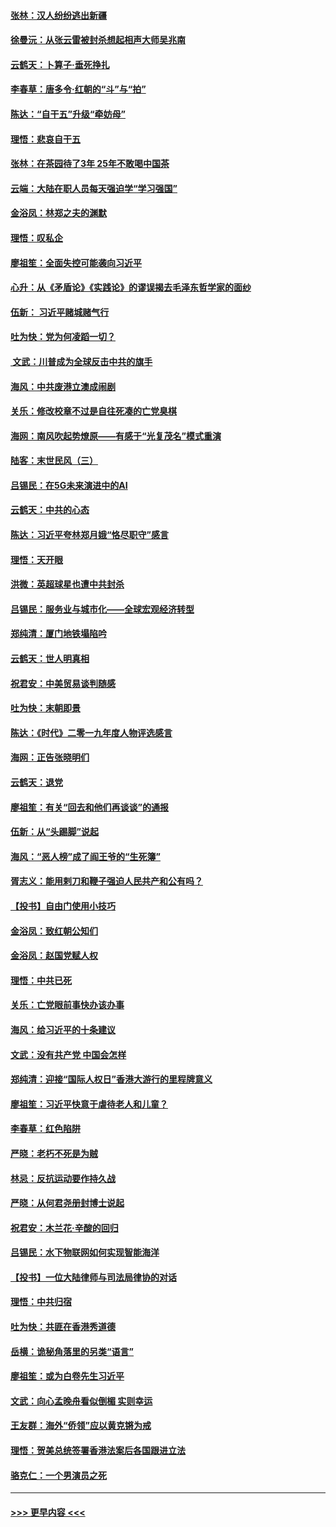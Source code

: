 #### [张林：汉人纷纷逃出新疆](../pages/nsc993/n11743530.md?t=12250555) 
#### [徐曼沅：从张云雷被封杀想起相声大师吴兆南](../pages/nsc993/n11741816.md?t=12250555) 
#### [云鹤天：卜算子‧垂死挣扎](../pages/nsc993/n11739956.md?t=12250555) 
#### [李春草：唐多令‧红朝的“斗”与“拍”](../pages/nsc993/n11739830.md?t=12250555) 
#### [陈达：“自干五”升级“牵妨母”](../pages/nsc993/n11739724.md?t=12250555) 
#### [理悟：悲哀自干五](../pages/nsc993/n11739547.md?t=12250555) 
#### [张林：在茶园待了3年 25年不敢喝中国茶](../pages/nsc993/n11739240.md?t=12250555) 
#### [云端：大陆在职人员每天强迫学“学习强国”](../pages/nsc993/n11738735.md?t=12250555) 
#### [金浴凤：林郑之夫的渊默](../pages/nsc993/n11737735.md?t=12250555) 
#### [理悟：叹私企](../pages/nsc993/n11737715.md?t=12250555) 
#### [廖祖笙：全面失控可能袭向习近平](../pages/nsc993/n11737704.md?t=12250555) 
#### [心升：从《矛盾论》《实践论》的谬误揭去毛泽东哲学家的面纱](../pages/nsc993/n11736962.md?t=12250555) 
#### [伍新： 习近平赌城赌气行](../pages/nsc993/n11736929.md?t=12250555) 
#### [吐为快：党为何凌蹈一切？](../pages/nsc993/n11736915.md?t=12250555) 
#### [ 文武：川普成为全球反击中共的旗手](../pages/nsc993/n11736882.md?t=12250555) 
#### [海风：中共废港立澳成闹剧](../pages/nsc993/n11735857.md?t=12250555) 
#### [关乐：修改校章不过是自往死凑的亡党臭棋](../pages/nsc993/n11735097.md?t=12250555) 
#### [海网：南风吹起势燎原——有感于“光复茂名”模式重演](../pages/nsc993/n11732308.md?t=12250555) 
#### [陆客：末世民风（三）](../pages/nsc993/n11732211.md?t=12250555) 
#### [吕锡民：在5G未来演进中的AI](../pages/nsc993/n11730010.md?t=12250555) 
#### [云鹤天：中共的心态](../pages/nsc993/n11729906.md?t=12250555) 
#### [陈达：习近平夸林郑月娥“恪尽职守”感言](../pages/nsc993/n11729881.md?t=12250555) 
#### [理悟：天开眼](../pages/nsc993/n11729699.md?t=12250555) 
#### [洪微：英超球星也遭中共封杀](../pages/nsc993/n11727243.md?t=12250555) 
#### [吕锡民：服务业与城市化——全球宏观经济转型](../pages/nsc993/n11725845.md?t=12250555) 
#### [郑纯清：厦门地铁塌陷吟](../pages/nsc993/n11725813.md?t=12250555) 
#### [云鹤天：世人明真相](../pages/nsc993/n11725621.md?t=12250555) 
#### [祝君安：中美贸易谈判随感](../pages/nsc993/n11725609.md?t=12250555) 
#### [吐为快：末朝即景](../pages/nsc993/n11723365.md?t=12250555) 
#### [陈达：《时代》二零一九年度人物评选感言](../pages/nsc993/n11723337.md?t=12250555) 
#### [海网：正告张晓明们](../pages/nsc993/n11723228.md?t=12250555) 
#### [云鹤天：退党](../pages/nsc993/n11723056.md?t=12250555) 
#### [廖祖笙：有关“回去和他们再谈谈”的通报](../pages/nsc993/n11722442.md?t=12250555) 
#### [伍新：从“头踢脚”说起](../pages/nsc993/n11722429.md?t=12250555) 
#### [海风：“恶人榜”成了阎王爷的“生死簿”](../pages/nsc993/n11722272.md?t=12250555) 
#### [胥志义：能用剌刀和鞭子强迫人民共产和公有吗？](../pages/nsc993/n11720569.md?t=12250555) 
#### [【投书】自由门使用小技巧](../pages/nsc993/n11720180.md?t=12250555) 
#### [金浴凤：致红朝公知们](../pages/nsc993/n11720563.md?t=12250555) 
#### [金浴凤：赵国党赋人权](../pages/nsc993/n11720533.md?t=12250555) 
#### [理悟：中共已死](../pages/nsc993/n11720233.md?t=12250555) 
#### [关乐：亡党眼前事快办该办事](../pages/nsc993/n11719160.md?t=12250555) 
#### [海风：给习近平的十条建议](../pages/nsc993/n11717616.md?t=12250555) 
#### [文武：没有共产党 中国会怎样](../pages/nsc993/n11717584.md?t=12250555) 
#### [郑纯清：迎接“国际人权日”香港大游行的里程牌意义](../pages/nsc993/n11717417.md?t=12250555) 
#### [廖祖笙：习近平快意于虐待老人和儿童？](../pages/nsc993/n11715313.md?t=12250555) 
#### [李春草：红色陷阱](../pages/nsc993/n11715029.md?t=12250555) 
#### [严晓：老朽不死是为贼](../pages/nsc993/n11712910.md?t=12250555) 
#### [林忌：反抗运动要作持久战](../pages/nsc993/n11712623.md?t=12250555) 
#### [严晓：从何君尧册封博士说起](../pages/nsc993/n11712465.md?t=12250555) 
#### [祝君安：木兰花·辛酸的回归](../pages/nsc993/n11712381.md?t=12250555) 
#### [吕锡民：水下物联网如何实现智能海洋](../pages/nsc993/n11711158.md?t=12250555) 
#### [【投书】一位大陆律师与司法局律协的对话](../pages/nsc993/n11709675.md?t=12250555) 
#### [理悟：中共归宿](../pages/nsc993/n11710059.md?t=12250555) 
#### [吐为快：共匪在香港秀道德](../pages/nsc993/n11709979.md?t=12250555) 
#### [岳横：诡秘角落里的另类“语言”](../pages/nsc993/n11709792.md?t=12250555) 
#### [廖祖笙：或为白卷先生习近平](../pages/nsc993/n11708330.md?t=12250555) 
#### [文武：向心孟晚舟看似倒楣 实则幸运](../pages/nsc993/n11708236.md?t=12250555) 
#### [王友群：海外“侨领”应以黄克锵为戒](../pages/nsc993/n11706176.md?t=12250555) 
#### [理悟：贺美总统签署香港法案后各国跟进立法](../pages/nsc993/n11706853.md?t=12250555) 
#### [骆克仁：一个男演员之死](../pages/nsc993/n11706677.md?t=12250555) 

----
#### [ >>> 更早内容 <<< ](../indexes/nsc993-earlier.md)
